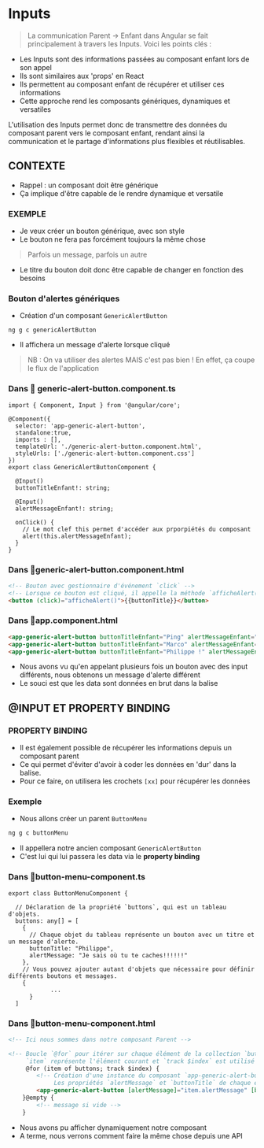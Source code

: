 # Inputs

> La communication Parent → Enfant dans Angular se fait principalement à travers les Inputs. Voici les points clés :
> 
- Les Inputs sont des informations passées au composant enfant lors de son appel
- Ils sont similaires aux 'props' en React
- Ils permettent au composant enfant de récupérer et utiliser ces informations
- Cette approche rend les composants génériques, dynamiques et versatiles

L'utilisation des Inputs permet donc de transmettre des données du composant parent vers le composant enfant, rendant ainsi la communication et le partage d'informations plus flexibles et réutilisables.

## **CONTEXTE**

- Rappel : un composant doit être générique
- Ça implique d'être capable de le rendre dynamique et versatile

### **EXEMPLE**

- Je veux créer un bouton générique, avec son style
- Le bouton ne fera pas forcément toujours la même chose

> Parfois un message, parfois un autre
> 
- Le titre du bouton doit donc être capable de changer en fonction des besoins

### **Bouton d'alertes génériques**

- Création d'un composant `GenericAlertButton`

```tsx
ng g c genericAlertButton
```

- Il affichera un message d'alerte lorsque cliqué

> NB : On va utiliser des alertes MAIS c'est pas bien ! En effet, ça coupe le flux de l'application
> 

### Dans 📄 generic-alert-button.component.ts

```tsx
import { Component, Input } from '@angular/core';

@Component({
  selector: 'app-generic-alert-button',
  standalone:true,
  imports : [],
  templateUrl: './generic-alert-button.component.html',
  styleUrls: ['./generic-alert-button.component.css']
})
export class GenericAlertButtonComponent {

  @Input()
  buttonTitleEnfant!: string;

  @Input()
  alertMessageEnfant!: string;

  onClick() {
    // Le mot clef this permet d'accéder aux prporpiétés du composant
    alert(this.alertMessageEnfant);
  }
}

```

### Dans 📄generic-alert-button.component.html

```html
<!-- Bouton avec gestionnaire d'événement `click` -->
<!-- Lorsque ce bouton est cliqué, il appelle la méthode `afficheAlert()` du composant correspondant -->
<button (click)="afficheAlert()">{{buttonTitle}}</button>

```

### Dans 📄app.component.html

```html
<app-generic-alert-button buttonTitleEnfant="Ping" alertMessageEnfant="Pong"></app-generic-alert-button>
<app-generic-alert-button buttonTitleEnfant="Marco" alertMessageEnfant="Polo"></app-generic-alert-button>
<app-generic-alert-button buttonTitleEnfant="Philippe !" alertMessageEnfant="Je sais où tu te caches !!"></app-generic-alert-button> -->

```

- Nous avons vu qu'en appelant plusieurs fois un bouton avec des input différents, nous obtenons un message d'alerte différent
- Le souci est que les data sont données en brut dans la balise

## **@INPUT ET PROPERTY BINDING**

### **PROPERTY BINDING**

- Il est également possible de récupérer les informations depuis un composant parent
- Ce qui permet d'éviter d'avoir à coder les données en 'dur' dans la balise.
- Pour ce faire, on utilisera les crochets `[xx]` pour récupérer les données

### Exemple

- Nous allons créer un parent `ButtonMenu`

```html
ng g c buttonMenu
```

- Il appellera notre ancien composant `GenericAlertButton`
- C'est lui qui lui passera les data via le **property binding**

### Dans 📄button-menu-component.ts

```tsx
export class ButtonMenuComponent {

  // Déclaration de la propriété `buttons`, qui est un tableau d'objets.
  buttons: any[] = [
    {
      // Chaque objet du tableau représente un bouton avec un titre et un message d'alerte.
      buttonTitle: "Philippe",
      alertMessage: "Je sais où tu te caches!!!!!!"
    },
    // Vous pouvez ajouter autant d'objets que nécessaire pour définir différents boutons et messages.
    {
		    ...
	  }
  ]

```

### Dans 📄button-menu-component.html

```html
<!-- Ici nous sommes dans notre composant Parent -->

<!-- Boucle `@for` pour itérer sur chaque élément de la collection `buttons`.
     `item` représente l'élément courant et `track $index` est utilisé pour suivre l'index de chaque élément. -->
     @for (item of buttons; track $index) {
        <!-- Création d'une instance du composant `app-generic-alert-button` pour chaque élément de la collection `buttons`.
             Les propriétés `alertMessage` et `buttonTitle` de chaque élément `item` sont passées aux entrées correspondantes du composant. -->
        <app-generic-alert-button [alertMessage]="item.alertMessage" [buttonTitle]="item.buttonTitle"></app-generic-alert-button>
    }@empty {
	    <!-- message si vide -->
    }

```

- Nous avons pu afficher dynamiquement notre composant
- A terme, nous verrons comment faire la même chose depuis une API